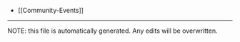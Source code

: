 * [[Community-Events]]

*****
NOTE: this file is automatically generated. Any edits will be overwritten.
